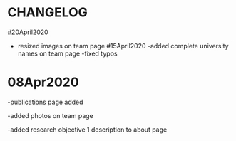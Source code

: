 # CHANGELOG

#20April2020 
  - resized images on team page
#15April2020
  -added complete university names on team page
  -fixed typos




# 08Apr2020

  -publications page added
  
  -added photos on team page
  
  -added research objective 1 description to about page 
